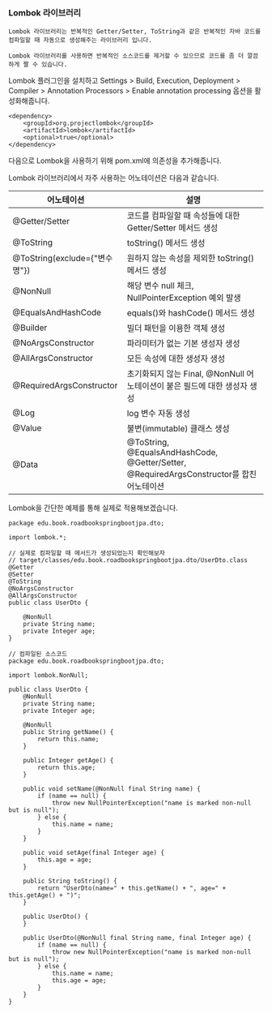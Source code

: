 ### Lombok 라이브러리

```
Lombok 라이브러리는 반복적인 Getter/Setter, ToString과 같은 반복적인 자바 코드를 컴파일할 때 자동으로 생성해주는 라이브러리 입니다. 

Lombok 라이브러리를 사용하면 반복적인 소스코드를 제거할 수 있으므로 코드를 좀 더 깔끔하게 짤 수 있습니다.
```

Lombok 플러그인을 설치하고 Settings > Build, Execution, Deployment > Compiler > Annotation Processors > Enable annotation processing 옵션을 활성화해줍니다.

```
<dependency>
    <groupId>org.projectlombok</groupId>
    <artifactId>lombok</artifactId>
    <optional>true</optional>
</dependency>
```

다음으로 Lombok을 사용하기 위해 pom.xml에 의존성을 추가해줍니다.

Lombok 라이브러리에서 자주 사용하는 어노테이션은 다음과 같습니다.

|어노테이션|설명|
|--------|--------|
|@Getter/Setter|코드를 컴파일할 때 속성들에 대한 Getter/Setter 메서드 생성|
|@ToString|toString() 메서드 생성|
|@ToString(exclude={"변수명"})|원하지 않는 속성을 제외한 toString() 메서드 생성|
|@NonNull|해당 변수 null 체크, NullPointerException 예외 발생|
|@EqualsAndHashCode|equals()와 hashCode() 메서드 생성|
|@Builder|빌더 패턴을 이용한 객체 생성|
|@NoArgsConstructor|파라미터가 없는 기본 생성자 생성|
|@AllArgsConstructor|모든 속성에 대한 생성자 생성|
|@RequiredArgsConstructor|초기화되지 않는 Final, @NonNull 어노테이션이 붙은 필드에 대한 생성자 생성|
|@Log|log 변수 자동 생성|
|@Value|불변(immutable) 클래스 생성|
|@Data|@ToString, @EqualsAndHashCode, @Getter/Setter, @RequiredArgsConstructor를 합친 어노테이션|

Lombok을 간단한 예제를 통해 실제로 적용해보겠습니다.

```
package edu.book.roadbookspringbootjpa.dto;

import lombok.*;

// 실제로 컴파일할 때 메서드가 생성되었는지 확인해보자
// target/classes/edu.book.roadbookspringbootjpa.dto/UserDto.class
@Getter
@Setter
@ToString
@NoArgsConstructor
@AllArgsConstructor
public class UserDto {

    @NonNull
    private String name;
    private Integer age;
}

// 컴파일된 소스코드
package edu.book.roadbookspringbootjpa.dto;

import lombok.NonNull;

public class UserDto {
    @NonNull
    private String name;
    private Integer age;

    @NonNull
    public String getName() {
        return this.name;
    }

    public Integer getAge() {
        return this.age;
    }

    public void setName(@NonNull final String name) {
        if (name == null) {
            throw new NullPointerException("name is marked non-null but is null");
        } else {
            this.name = name;
        }
    }

    public void setAge(final Integer age) {
        this.age = age;
    }

    public String toString() {
        return "UserDto(name=" + this.getName() + ", age=" + this.getAge() + ")";
    }

    public UserDto() {
    }

    public UserDto(@NonNull final String name, final Integer age) {
        if (name == null) {
            throw new NullPointerException("name is marked non-null but is null");
        } else {
            this.name = name;
            this.age = age;
        }
    }
}
```
